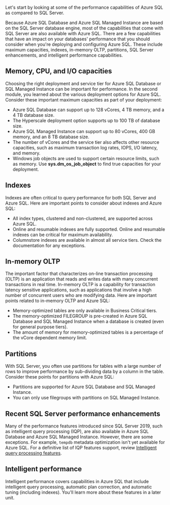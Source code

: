 Let's start by looking at some of the performance capabilities of Azure SQL as compared to SQL Server.

Because Azure SQL Database and Azure SQL Managed Instance are based on the SQL Server database engine, most of the capabilities that come with SQL Server are also available with Azure SQL. There are a few capabilities that have an impact on your databases' performance that you should consider when you're deploying and configuring Azure SQL. These include maximum capacities, indexes, in-memory OLTP, partitions, SQL Server enhancements, and intelligent performance capabilities.

## Memory, CPU, and I/O capacities

Choosing the right deployment and service tier for Azure SQL Database or SQL Managed Instance can be important for performance. In the second module, you learned about the various deployment options for Azure SQL. Consider these important maximum capacities as part of your deployment:

- Azure SQL Database can support up to 128 vCores, 4 TB memory, and a 4 TB database size.
- The Hyperscale deployment option supports up to 100 TB of database size.
- Azure SQL Managed Instance can support up to 80 vCores, 400 GB memory, and an 8 TB database size.
- The number of vCores and the service tier also affects other resource capacities, such as maximum transaction log rates, IOPS, I/O latency, and memory.
- Windows job objects are used to support certain resource limits, such as memory. Use **sys.dm_os_job_object** to find true capacities for your deployment.

## Indexes

Indexes are often critical to query performance for both SQL Server and Azure SQL. Here are important points to consider about indexes and Azure SQL:

- All index types, clustered and non-clustered, are supported across Azure SQL.
- Online and resumable indexes are fully supported. Online and resumable indexes can be critical for maximum availability.
- Columnstore indexes are available in almost all service tiers. Check the documentation for any exceptions.

## In-memory OLTP

The important factor that characterizes on-line transaction processing (OLTP) is an application that reads and writes data with many concurrent transactions in real time. In-memory OLTP is a capability for transaction latency sensitive applications, such as applications that involve a high number of concurrent users who are modifying data. Here are important points related to in-memory OLTP and Azure SQL:

- Memory-optimized tables are only available in Business Critical tiers.
- The memory-optimized FILEGROUP is pre-created in Azure SQL Database and SQL Managed Instance when a database is created (even for general purpose tiers).
- The amount of memory for memory-optimized tables is a percentage of the vCore dependent memory limit.

## Partitions

With SQL Server, you often use partitions for tables with a large number of rows to improve performance by sub-dividing data by a column in the table. Consider these points for partitions with Azure SQL:

- Partitions are supported for Azure SQL Database and SQL Managed Instance.
- You can only use filegroups with partitions on SQL Managed Instance.

## Recent SQL Server performance enhancements

Many of the performance features introduced since SQL Server 2019, such as intelligent query processing (IQP), are also available in Azure SQL Database and Azure SQL Managed Instance. However, there are some exceptions. For example, `tempdb` metadata optimization isn't yet available for Azure SQL. For a definitive list of IQP features support, review [Intelligent query processing features](/sql/relational-databases/performance/intelligent-query-processing).

## Intelligent performance

Intelligent performance covers capabilities in Azure SQL that include intelligent query processing, automatic plan correction, and automatic tuning (including indexes). You'll learn more about these features in a later unit.
